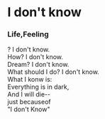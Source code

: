 # I don't know
### Life,Feeling

? I don't know.  
How? I don't know.  
Dream? I don't know.  
What should I do? I don't know.  
What I konw is:  
Everything is in dark,  
And I will die--  
just becauseof  
"I don't Know"  